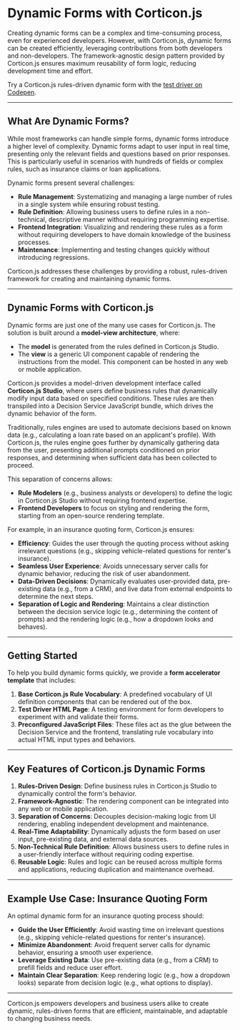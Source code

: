 # Dynamic Forms with Corticon.js

Creating dynamic forms can be a complex and time-consuming process, even for experienced developers. However, with Corticon.js, dynamic forms can be created efficiently, leveraging contributions from both developers and non-developers. The framework-agnostic design pattern provided by Corticon.js ensures maximum reusability of form logic, reducing development time and effort.

Try a Corticon.js rules-driven dynamic form with the [test driver on Codepen](https://codepen.io/SethMeldon/pen/wvOGvra).

---

## What Are Dynamic Forms?

While most frameworks can handle simple forms, dynamic forms introduce a higher level of complexity. Dynamic forms adapt to user input in real time, presenting only the relevant fields and questions based on prior responses. This is particularly useful in scenarios with hundreds of fields or complex rules, such as insurance claims or loan applications.

Dynamic forms present several challenges:
- **Rule Management**: Systematizing and managing a large number of rules in a single system while ensuring robust testing.
- **Rule Definition**: Allowing business users to define rules in a non-technical, descriptive manner without requiring programming expertise.
- **Frontend Integration**: Visualizing and rendering these rules as a form without requiring developers to have domain knowledge of the business processes.
- **Maintenance**: Implementing and testing changes quickly without introducing regressions.

Corticon.js addresses these challenges by providing a robust, rules-driven framework for creating and maintaining dynamic forms.

---

## Dynamic Forms with Corticon.js

Dynamic forms are just one of the many use cases for Corticon.js. The solution is built around a **model-view architecture**, where:
- The **model** is generated from the rules defined in Corticon.js Studio.
- The **view** is a generic UI component capable of rendering the instructions from the model. This component can be hosted in any web or mobile application.

Corticon.js provides a model-driven development interface called **Corticon.js Studio**, where users define business rules that dynamically modify input data based on specified conditions. These rules are then transpiled into a Decision Service JavaScript bundle, which drives the dynamic behavior of the form.

Traditionally, rules engines are used to automate decisions based on known data (e.g., calculating a loan rate based on an applicant's profile). With Corticon.js, the rules engine goes further by dynamically gathering data from the user, presenting additional prompts conditioned on prior responses, and determining when sufficient data has been collected to proceed.

This separation of concerns allows:
- **Rule Modelers** (e.g., business analysts or developers) to define the logic in Corticon.js Studio without requiring frontend expertise.
- **Frontend Developers** to focus on styling and rendering the form, starting from an open-source rendering template.

For example, in an insurance quoting form, Corticon.js ensures:
- **Efficiency**: Guides the user through the quoting process without asking irrelevant questions (e.g., skipping vehicle-related questions for renter's insurance).
- **Seamless User Experience**: Avoids unnecessary server calls for dynamic behavior, reducing the risk of user abandonment.
- **Data-Driven Decisions**: Dynamically evaluates user-provided data, pre-existing data (e.g., from a CRM), and live data from external endpoints to determine the next steps.
- **Separation of Logic and Rendering**: Maintains a clear distinction between the decision service logic (e.g., determining the content of prompts) and the rendering logic (e.g., how a dropdown looks and behaves).

---

## Getting Started

To help you build dynamic forms quickly, we provide a **form accelerator template** that includes:
1. **Base Corticon.js Rule Vocabulary**: A predefined vocabulary of UI definition components that can be rendered out of the box.
2. **Test Driver HTML Page**: A testing environment for form developers to experiment with and validate their forms.
3. **Preconfigured JavaScript Files**: These files act as the glue between the Decision Service and the frontend, translating rule vocabulary into actual HTML input types and behaviors.

---

## Key Features of Corticon.js Dynamic Forms

1. **Rules-Driven Design**: Define business rules in Corticon.js Studio to dynamically control the form's behavior.
2. **Framework-Agnostic**: The rendering component can be integrated into any web or mobile application.
3. **Separation of Concerns**: Decouples decision-making logic from UI rendering, enabling independent development and maintenance.
4. **Real-Time Adaptability**: Dynamically adjusts the form based on user input, pre-existing data, and external data sources.
5. **Non-Technical Rule Definition**: Allows business users to define rules in a user-friendly interface without requiring coding expertise.
6. **Reusable Logic**: Rules and logic can be reused across multiple forms and applications, reducing duplication and maintenance overhead.

---

## Example Use Case: Insurance Quoting Form

An optimal dynamic form for an insurance quoting process should:
- **Guide the User Efficiently**: Avoid wasting time on irrelevant questions (e.g., skipping vehicle-related questions for renter's insurance).
- **Minimize Abandonment**: Avoid frequent server calls for dynamic behavior, ensuring a smooth user experience.
- **Leverage Existing Data**: Use pre-existing data (e.g., from a CRM) to prefill fields and reduce user effort.
- **Maintain Clear Separation**: Keep rendering logic (e.g., how a dropdown looks) separate from decision logic (e.g., what options to display).

---

Corticon.js empowers developers and business users alike to create dynamic, rules-driven forms that are efficient, maintainable, and adaptable to changing business needs.

